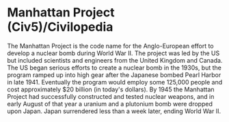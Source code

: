 # Manhattan Project (Civ5)/Civilopedia

The Manhattan Project is the code name for the Anglo-European effort to develop a nuclear bomb during World War II. The project was led by the US but included scientists and engineers from the United Kingdom and Canada. The US began serious efforts to create a nuclear bomb in the 1930s, but the program ramped up into high gear after the Japanese bombed Pearl Harbor in late 1941. Eventually the program would employ some 125,000 people and cost approximately $20 billion (in today's dollars). By 1945 the Manhattan Project had successfully constructed and tested nuclear weapons, and in early August of that year a uranium and a plutonium bomb were dropped upon Japan. Japan surrendered less than a week later, ending World War II.